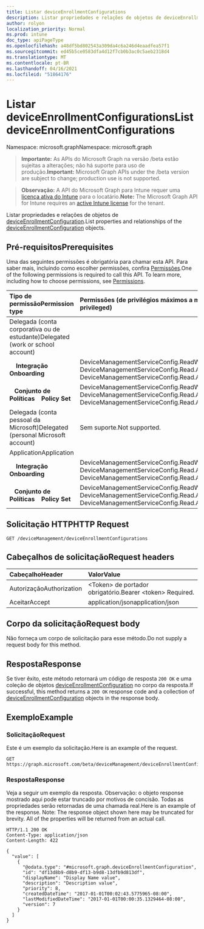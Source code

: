 ```yaml
---
title: Listar deviceEnrollmentConfigurations
description: Listar propriedades e relações de objetos de deviceEnrollmentConfiguration.
author: rolyon
localization_priority: Normal
ms.prod: intune
doc_type: apiPageType
ms.openlocfilehash: a48df5bd802543a309da4c6a246d4eaadfea57f1
ms.sourcegitcommit: ed45b5ce0583dfa4d12f7cb0b3ac0c5aeb2318d4
ms.translationtype: MT
ms.contentlocale: pt-BR
ms.lasthandoff: 04/16/2021
ms.locfileid: "51864176"
---
```

# <a name="list-deviceenrollmentconfigurations"></a><span data-ttu-id="d8ce1-103">Listar deviceEnrollmentConfigurations</span><span class="sxs-lookup"><span data-stu-id="d8ce1-103">List deviceEnrollmentConfigurations</span></span>

<span data-ttu-id="d8ce1-104">Namespace: microsoft.graph</span><span class="sxs-lookup"><span data-stu-id="d8ce1-104">Namespace: microsoft.graph</span></span>

> <span data-ttu-id="d8ce1-105">**Importante:** As APIs do Microsoft Graph na versão /beta estão sujeitas a alterações; não há suporte para uso de produção.</span><span class="sxs-lookup"><span data-stu-id="d8ce1-105">**Important:** Microsoft Graph APIs under the /beta version are subject to change; production use is not supported.</span></span>

> <span data-ttu-id="d8ce1-106">**Observação:** A API do Microsoft Graph para Intune requer uma [licença ativa do Intune](https://go.microsoft.com/fwlink/?linkid=839381) para o locatário.</span><span class="sxs-lookup"><span data-stu-id="d8ce1-106">**Note:** The Microsoft Graph API for Intune requires an [active Intune license](https://go.microsoft.com/fwlink/?linkid=839381) for the tenant.</span></span>

<span data-ttu-id="d8ce1-107">Listar propriedades e relações de objetos de [deviceEnrollmentConfiguration](../resources/intune-shared-deviceenrollmentconfiguration.md).</span><span class="sxs-lookup"><span data-stu-id="d8ce1-107">List properties and relationships of the [deviceEnrollmentConfiguration](../resources/intune-shared-deviceenrollmentconfiguration.md) objects.</span></span>

## <a name="prerequisites"></a><span data-ttu-id="d8ce1-108">Pré-requisitos</span><span class="sxs-lookup"><span data-stu-id="d8ce1-108">Prerequisites</span></span>
<span data-ttu-id="d8ce1-p101">Uma das seguintes permissões é obrigatória para chamar esta API. Para saber mais, incluindo como escolher permissões, confira [Permissões](/graph/permissions-reference).</span><span class="sxs-lookup"><span data-stu-id="d8ce1-p101">One of the following permissions is required to call this API. To learn more, including how to choose permissions, see [Permissions](/graph/permissions-reference).</span></span>

|<span data-ttu-id="d8ce1-111">Tipo de permissão</span><span class="sxs-lookup"><span data-stu-id="d8ce1-111">Permission type</span></span>|<span data-ttu-id="d8ce1-112">Permissões (de privilégios máximos a mínimos)</span><span class="sxs-lookup"><span data-stu-id="d8ce1-112">Permissions (from most to least privileged)</span></span>|
|:---|:---|
|<span data-ttu-id="d8ce1-113">Delegada (conta corporativa ou de estudante)</span><span class="sxs-lookup"><span data-stu-id="d8ce1-113">Delegated (work or school account)</span></span>||
| <span data-ttu-id="d8ce1-114">&nbsp; &nbsp; **Integração**</span><span class="sxs-lookup"><span data-stu-id="d8ce1-114">&nbsp; &nbsp; **Onboarding**</span></span> | <span data-ttu-id="d8ce1-115">DeviceManagementServiceConfig.ReadWrite.All, DeviceManagementServiceConfig.Read.All</span><span class="sxs-lookup"><span data-stu-id="d8ce1-115">DeviceManagementServiceConfig.ReadWrite.All, DeviceManagementServiceConfig.Read.All</span></span>|
| <span data-ttu-id="d8ce1-116">&nbsp;&nbsp; **Conjunto de Políticas**</span><span class="sxs-lookup"><span data-stu-id="d8ce1-116">&nbsp; &nbsp; **Policy Set**</span></span>| <span data-ttu-id="d8ce1-117">DeviceManagementServiceConfig.ReadWrite.All, DeviceManagementServiceConfig.Read.All</span><span class="sxs-lookup"><span data-stu-id="d8ce1-117">DeviceManagementServiceConfig.ReadWrite.All, DeviceManagementServiceConfig.Read.All</span></span>|
|<span data-ttu-id="d8ce1-118">Delegada (conta pessoal da Microsoft)</span><span class="sxs-lookup"><span data-stu-id="d8ce1-118">Delegated (personal Microsoft account)</span></span>|<span data-ttu-id="d8ce1-119">Sem suporte.</span><span class="sxs-lookup"><span data-stu-id="d8ce1-119">Not supported.</span></span>|
|<span data-ttu-id="d8ce1-120">Application</span><span class="sxs-lookup"><span data-stu-id="d8ce1-120">Application</span></span>||
| <span data-ttu-id="d8ce1-121">&nbsp; &nbsp; **Integração**</span><span class="sxs-lookup"><span data-stu-id="d8ce1-121">&nbsp; &nbsp; **Onboarding**</span></span> | <span data-ttu-id="d8ce1-122">DeviceManagementServiceConfig.ReadWrite.All, DeviceManagementServiceConfig.Read.All</span><span class="sxs-lookup"><span data-stu-id="d8ce1-122">DeviceManagementServiceConfig.ReadWrite.All, DeviceManagementServiceConfig.Read.All</span></span>|
| <span data-ttu-id="d8ce1-123">&nbsp;&nbsp; **Conjunto de Políticas**</span><span class="sxs-lookup"><span data-stu-id="d8ce1-123">&nbsp; &nbsp; **Policy Set**</span></span> | <span data-ttu-id="d8ce1-124">DeviceManagementServiceConfig.ReadWrite.All, DeviceManagementServiceConfig.Read.All</span><span class="sxs-lookup"><span data-stu-id="d8ce1-124">DeviceManagementServiceConfig.ReadWrite.All, DeviceManagementServiceConfig.Read.All</span></span>|

## <a name="http-request"></a><span data-ttu-id="d8ce1-125">Solicitação HTTP</span><span class="sxs-lookup"><span data-stu-id="d8ce1-125">HTTP Request</span></span>
<!-- {
  "blockType": "ignored"
}
-->
``` http
GET /deviceManagement/deviceEnrollmentConfigurations
```

## <a name="request-headers"></a><span data-ttu-id="d8ce1-126">Cabeçalhos de solicitação</span><span class="sxs-lookup"><span data-stu-id="d8ce1-126">Request headers</span></span>
|<span data-ttu-id="d8ce1-127">Cabeçalho</span><span class="sxs-lookup"><span data-stu-id="d8ce1-127">Header</span></span>|<span data-ttu-id="d8ce1-128">Valor</span><span class="sxs-lookup"><span data-stu-id="d8ce1-128">Value</span></span>|
|:---|:---|
|<span data-ttu-id="d8ce1-129">Autorização</span><span class="sxs-lookup"><span data-stu-id="d8ce1-129">Authorization</span></span>|<span data-ttu-id="d8ce1-130">&lt;Token&gt; de portador obrigatório.</span><span class="sxs-lookup"><span data-stu-id="d8ce1-130">Bearer &lt;token&gt; Required.</span></span>|
|<span data-ttu-id="d8ce1-131">Aceitar</span><span class="sxs-lookup"><span data-stu-id="d8ce1-131">Accept</span></span>|<span data-ttu-id="d8ce1-132">application/json</span><span class="sxs-lookup"><span data-stu-id="d8ce1-132">application/json</span></span>|

## <a name="request-body"></a><span data-ttu-id="d8ce1-133">Corpo da solicitação</span><span class="sxs-lookup"><span data-stu-id="d8ce1-133">Request body</span></span>
<span data-ttu-id="d8ce1-134">Não forneça um corpo de solicitação para esse método.</span><span class="sxs-lookup"><span data-stu-id="d8ce1-134">Do not supply a request body for this method.</span></span>

## <a name="response"></a><span data-ttu-id="d8ce1-135">Resposta</span><span class="sxs-lookup"><span data-stu-id="d8ce1-135">Response</span></span>
<span data-ttu-id="d8ce1-136">Se tiver êxito, este método retornará um código de resposta `200 OK` e uma coleção de objetos [deviceEnrollmentConfiguration](../resources/intune-shared-deviceenrollmentconfiguration.md) no corpo da resposta.</span><span class="sxs-lookup"><span data-stu-id="d8ce1-136">If successful, this method returns a `200 OK` response code and a collection of [deviceEnrollmentConfiguration](../resources/intune-shared-deviceenrollmentconfiguration.md) objects in the response body.</span></span>

## <a name="example"></a><span data-ttu-id="d8ce1-137">Exemplo</span><span class="sxs-lookup"><span data-stu-id="d8ce1-137">Example</span></span>

### <a name="request"></a><span data-ttu-id="d8ce1-138">Solicitação</span><span class="sxs-lookup"><span data-stu-id="d8ce1-138">Request</span></span>
<span data-ttu-id="d8ce1-139">Este é um exemplo da solicitação.</span><span class="sxs-lookup"><span data-stu-id="d8ce1-139">Here is an example of the request.</span></span>
``` http
GET https://graph.microsoft.com/beta/deviceManagement/deviceEnrollmentConfigurations
```

### <a name="response"></a><span data-ttu-id="d8ce1-140">Resposta</span><span class="sxs-lookup"><span data-stu-id="d8ce1-140">Response</span></span>
<span data-ttu-id="d8ce1-p102">Veja a seguir um exemplo da resposta. Observação: o objeto response mostrado aqui pode estar truncado por motivos de concisão. Todas as propriedades serão retornadas de uma chamada real.</span><span class="sxs-lookup"><span data-stu-id="d8ce1-p102">Here is an example of the response. Note: The response object shown here may be truncated for brevity. All of the properties will be returned from an actual call.</span></span>
``` http
HTTP/1.1 200 OK
Content-Type: application/json
Content-Length: 422

{
  "value": [
    {
      "@odata.type": "#microsoft.graph.deviceEnrollmentConfiguration",
      "id": "df13d8b9-d8b9-df13-b9d8-13dfb9d813df",
      "displayName": "Display Name value",
      "description": "Description value",
      "priority": 8,
      "createdDateTime": "2017-01-01T00:02:43.5775965-08:00",
      "lastModifiedDateTime": "2017-01-01T00:00:35.1329464-08:00",
      "version": 7
    }
  ]
}
```







